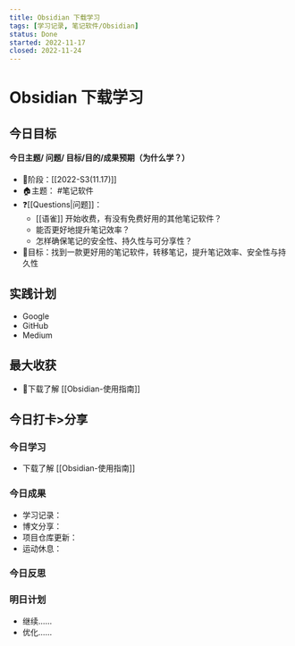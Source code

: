```yaml
---
title: Obsidian 下载学习
tags: [学习记录, 笔记软件/Obsidian]
status: Done
started: 2022-11-17
closed: 2022-11-24
---
```

# Obsidian 下载学习
## 今日目标
#### 今日主题/ 问题/ 目标/目的/成果预期（**为什么学**？）
- 🚀阶段：[[2022-S3(11.17)]]
- 🏠主题： #笔记软件
- ❓[[Questions|问题]]：
	- [[语雀]] 开始收费，有没有免费好用的其他笔记软件？
	- 能否更好地提升笔记效率？
	- 怎样确保笔记的安全性、持久性与可分享性？
- 🔭目标：找到一款更好用的笔记软件，转移笔记，提升笔记效率、安全性与持久性
## 实践计划
- Google
- GitHub
- Medium
## 最大收获
- 🫰下载了解 [[Obsidian-使用指南]]
## 今日打卡>分享
### 今日学习
- 下载了解 [[Obsidian-使用指南]]
### 今日成果
- 学习记录：
- 博文分享：
- 项目仓库更新：
- 运动休息：
### 今日反思
### 明日计划
- 继续……
- 优化……
